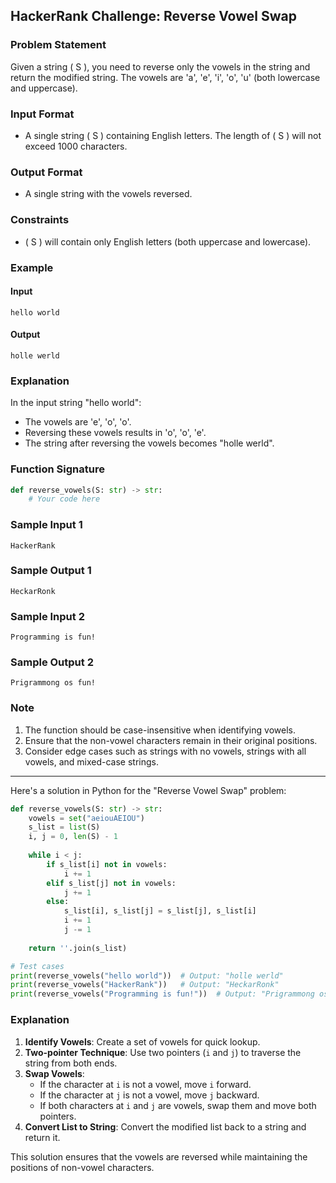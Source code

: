 ## HackerRank Challenge: Reverse Vowel Swap

### Problem Statement

Given a string \( S \), you need to reverse only the vowels in the string and return the modified string. The vowels are 'a', 'e', 'i', 'o', 'u' (both lowercase and uppercase).

### Input Format

- A single string \( S \) containing English letters. The length of \( S \) will not exceed 1000 characters.

### Output Format

- A single string with the vowels reversed.

### Constraints

- \( S \) will contain only English letters (both uppercase and lowercase).

### Example

#### Input
```
hello world
```

#### Output
```
holle werld
```

### Explanation

In the input string "hello world":
- The vowels are 'e', 'o', 'o'.
- Reversing these vowels results in 'o', 'o', 'e'.
- The string after reversing the vowels becomes "holle werld".

### Function Signature
```python
def reverse_vowels(S: str) -> str:
    # Your code here
```

### Sample Input 1
```
HackerRank
```

### Sample Output 1
```
HeckarRonk
```

### Sample Input 2
```
Programming is fun!
```

### Sample Output 2
```
Prigrammong os fun!
```

### Note

1. The function should be case-insensitive when identifying vowels.
2. Ensure that the non-vowel characters remain in their original positions.
3. Consider edge cases such as strings with no vowels, strings with all vowels, and mixed-case strings.
---

Here's a solution in Python for the "Reverse Vowel Swap" problem:

```python
def reverse_vowels(S: str) -> str:
    vowels = set("aeiouAEIOU")
    s_list = list(S)
    i, j = 0, len(S) - 1
    
    while i < j:
        if s_list[i] not in vowels:
            i += 1
        elif s_list[j] not in vowels:
            j += 1
        else:
            s_list[i], s_list[j] = s_list[j], s_list[i]
            i += 1
            j -= 1
            
    return ''.join(s_list)

# Test cases
print(reverse_vowels("hello world"))  # Output: "holle werld"
print(reverse_vowels("HackerRank"))   # Output: "HeckarRonk"
print(reverse_vowels("Programming is fun!"))  # Output: "Prigrammong os fun!"
```

### Explanation

1. **Identify Vowels**: Create a set of vowels for quick lookup.
2. **Two-pointer Technique**: Use two pointers (`i` and `j`) to traverse the string from both ends.
3. **Swap Vowels**:
   - If the character at `i` is not a vowel, move `i` forward.
   - If the character at `j` is not a vowel, move `j` backward.
   - If both characters at `i` and `j` are vowels, swap them and move both pointers.
4. **Convert List to String**: Convert the modified list back to a string and return it.

This solution ensures that the vowels are reversed while maintaining the positions of non-vowel characters.
